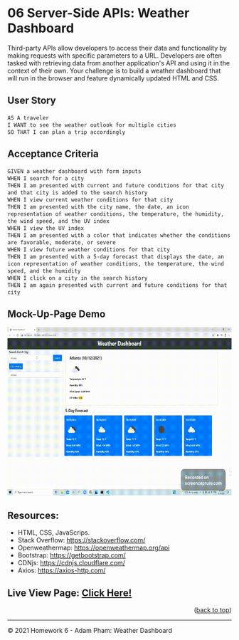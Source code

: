 # 06 Server-Side APIs: Weather Dashboard

Third-party APIs allow developers to access their data and functionality by making requests with specific parameters to a URL. Developers are often tasked with retrieving data from another application's API and using it in the context of their own. Your challenge is to build a weather dashboard that will run in the browser and feature dynamically updated HTML and CSS.

## User Story

```
AS A traveler
I WANT to see the weather outlook for multiple cities
SO THAT I can plan a trip accordingly
```
## Acceptance Criteria

```
GIVEN a weather dashboard with form inputs
WHEN I search for a city
THEN I am presented with current and future conditions for that city and that city is added to the search history
WHEN I view current weather conditions for that city
THEN I am presented with the city name, the date, an icon representation of weather conditions, the temperature, the humidity, the wind speed, and the UV index
WHEN I view the UV index
THEN I am presented with a color that indicates whether the conditions are favorable, moderate, or severe
WHEN I view future weather conditions for that city
THEN I am presented with a 5-day forecast that displays the date, an icon representation of weather conditions, the temperature, the wind speed, and the humidity
WHEN I click on a city in the search history
THEN I am again presented with current and future conditions for that city
```
## Mock-Up-Page Demo

![Mock Up Page Demo](./assets/images/weather_dash_demo.gif)

## Resources:
* HTML, CSS, JavaScrips.
* Stack Overflow: https://stackoverflow.com/
* Openweathermap: https://openweathermap.org/api
* Bootstrap: https://getbootstrap.com/
* CDNjs: https://cdnjs.cloudflare.com/
* Axios: https://axios-http.com/

## Live View Page: [Click Here!](https://thihoangpham.github.io/weather-dashboard-adam-homework6/)

<p align="right">(<a href="#top">back to top</a>)</p>

- - -

© 2021 Homework 6 - Adam Pham: Weather Dashboard 
